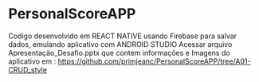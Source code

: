 # PersonalScoreAPP
Codigo desenvolvido em REACT NATIVE usando Firebase para salvar dados, emulando aplicativo com ANDROID STUDIO 
Acessar arquivo Apresentação_Desafio.pptx que contem informações e Imagens do aplicativo em : 
https://github.com/primjeanc/PersonalScoreAPP/tree/A01-CRUD_style
